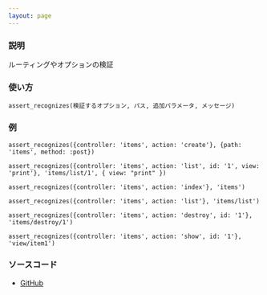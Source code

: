 ```yaml
---
layout: page
---
```

### 説明
ルーティングやオプションの検証

### 使い方
    assert_recognizes(検証するオプション, パス, 追加パラメータ, メッセージ)

### 例
    assert_recognizes({controller: 'items', action: 'create'}, {path: 'items', method: :post})

    assert_recognizes({controller: 'items', action: 'list', id: '1', view: 'print'}, 'items/list/1', { view: "print" })

    assert_recognizes({controller: 'items', action: 'index'}, 'items')

    assert_recognizes({controller: 'items', action: 'list'}, 'items/list')

    assert_recognizes({controller: 'items', action: 'destroy', id: '1'}, 'items/destroy/1')

    assert_recognizes({controller: 'items', action: 'show', id: '1'}, 'view/item1')

### ソースコード
* [GitHub](https://github.com/rails/rails/blob/f33d52c95217212cbacc8d5e44b5a8e3cdc6f5b3/actionpack/lib/action_dispatch/testing/assertions/routing.rb#L47)